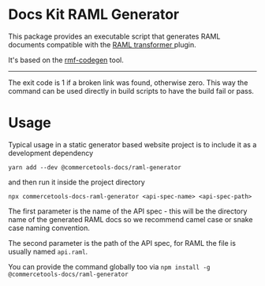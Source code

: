 # Docs Kit RAML Generator

This package provides an executable script that generates RAML documents compatible with the [RAML transformer ](https://www.npmjs.com/package/@commercetools-docs/gatsby-transformer-raml) plugin.

It's based on the [rmf-codegen](https://github.com/vrapio/rmf-codegen) tool.

---

The exit code is 1 if a broken link was found, otherwise zero. This way the command can be used directly in build scripts to have the build fail or pass.

# Usage

Typical usage in a static generator based website project is to include it as a development dependency

`yarn add --dev @commercetools-docs/raml-generator`

and then run it inside the project directory

`npx commercetools-docs-raml-generator <api-spec-name> <api-spec-path>`

The first parameter is the name of the API spec - this will be the directory name of the generated RAML docs so we recommend camel case or snake case naming convention.

The second parameter is the path of the API spec, for RAML the file is usually named `api.raml`.

You can provide the command globally too via `npm install -g @commercetools-docs/raml-generator`
